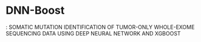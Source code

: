 # DNN-Boost
: SOMATIC MUTATION IDENTIFICATION OF TUMOR-ONLY WHOLE-EXOME SEQUENCING DATA USING DEEP NEURAL NETWORK AND XGBOOST
